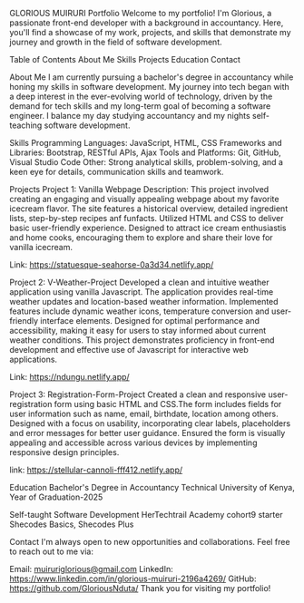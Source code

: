 GLORIOUS MUIRURI Portfolio
Welcome to my portfolio! I'm Glorious, a passionate front-end developer with a background in accountancy. Here, you'll find a showcase of my work, projects, and skills that demonstrate my journey and growth in the field of software development.

Table of Contents
About Me
Skills
Projects
Education
Contact

About Me
I am currently pursuing a bachelor's degree in accountancy while honing my skills in software development. My journey into tech began with a deep interest in the ever-evolving world of technology, driven by the demand for tech skills and my long-term goal of becoming a software engineer. I balance my day studying accountancy and my nights self-teaching software development.

Skills
Programming Languages: JavaScript, HTML, CSS
Frameworks and Libraries: Bootstrap, RESTful APIs, Ajax
Tools and Platforms: Git, GitHub, Visual Studio Code
Other: Strong analytical skills, problem-solving, and a keen eye for details, communication skills and teamwork.

Projects
Project 1: Vanilla Webpage
Description: This project involved creating an engaging and visually appealing webpage about my favorite icecream flavor. The site features a historical overview, detailed ingredient lists, step-by-step recipes anf funfacts. Utilized HTML and CSS to deliver basic user-friendly experience. Designed to attract ice cream enthusiastis and home cooks, encouraging them to explore and share their love for vanilla icecream. 

Link: https://statuesque-seahorse-0a3d34.netlify.app/

Project 2: V-Weather-Project
 Developed a clean and intuitive weather application using vanilla Javascript. The application provides real-time weather updates and location-based weather information. Implemented features include dynamic weather icons, temperature conversion and user-friendly interface elements. Designed for optimal performance and accessibility, making it easy for users to stay informed about current weather conditions. This project demonstrates proficiency in front-end development and effective use of Javascript for interactive web applications.

Link: https://ndungu.netlify.app/

Project 3: Registration-Form-Project
   Created a clean and responsive user-registration form using basic HTML and CSS.The form includes fields for user information such as name, email, birthdate, location among others. Designed with a focus on usability, incorporating clear labels, placeholders and error messages for better user guidance. Ensured the form is visually appealing and accessible across various devices by implementing responsive design principles.

   link: https://stellular-cannoli-fff412.netlify.app/


Education
Bachelor's Degree in Accountancy
Technical University of Kenya, Year of Graduation-2025

Self-taught Software Development
HerTechtrail Academy cohort9 starter
Shecodes Basics, Shecodes Plus

Contact
I'm always open to new opportunities and collaborations. Feel free to reach out to me via:

Email: muiruriglorious@gmail.com
LinkedIn: https://www.linkedin.com/in/glorious-muiruri-2196a4269/
GitHub: https://github.com/GloriousNduta/
Thank you for visiting my portfolio!


